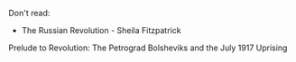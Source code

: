 Don't read:
-   The Russian Revolution - Sheila Fitzpatrick

Prelude to Revolution: The Petrograd Bolsheviks and the July 1917 Uprising
